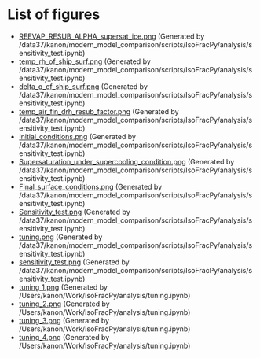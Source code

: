 # List of figures
- [REEVAP_RESUB_ALPHA_supersat_ice.png](figures/REEVAP_RESUB_ALPHA_supersat_ice.png) (Generated by /data37/kanon/modern_model_comparison/scripts/IsoFracPy/analysis/sensitivity_test.ipynb)
- [temp_rh_of_ship_surf.png](figures/temp_rh_of_ship_surf.png) (Generated by /data37/kanon/modern_model_comparison/scripts/IsoFracPy/analysis/sensitivity_test.ipynb)
- [delta_q_of_ship_surf.png](figures/delta_q_of_ship_surf.png) (Generated by /data37/kanon/modern_model_comparison/scripts/IsoFracPy/analysis/sensitivity_test.ipynb)
- [temp_air_fin_drh_resub_factor.png](figures/temp_air_fin_drh_resub_factor.png) (Generated by /data37/kanon/modern_model_comparison/scripts/IsoFracPy/analysis/sensitivity_test.ipynb)
- [Initial_conditions.png](figures/Initial_conditions.png) (Generated by /data37/kanon/modern_model_comparison/scripts/IsoFracPy/analysis/sensitivity_test.ipynb)
- [Supersaturation_under_supercooling_condition.png](figures/Supersaturation_under_supercooling_condition.png) (Generated by /data37/kanon/modern_model_comparison/scripts/IsoFracPy/analysis/sensitivity_test.ipynb)
- [Final_surface_conditions.png](figures/Final_surface_conditions.png) (Generated by /data37/kanon/modern_model_comparison/scripts/IsoFracPy/analysis/sensitivity_test.ipynb)
- [Sensitivity_test.png](figures/Sensitivity_test.png) (Generated by /data37/kanon/modern_model_comparison/scripts/IsoFracPy/analysis/sensitivity_test.ipynb)
- [tuning.png](figures/tuning.png) (Generated by /data37/kanon/modern_model_comparison/scripts/IsoFracPy/analysis/sensitivity_test.ipynb)
- [sensitivity_test.png](figures/sensitivity_test.png) (Generated by /data37/kanon/modern_model_comparison/scripts/IsoFracPy/analysis/sensitivity_test.ipynb)
- [tuning_1.png](figures/tuning_1.png) (Generated by /Users/kanon/Work/IsoFracPy/analysis/tuning.ipynb)
- [tuning_2.png](figures/tuning_2.png) (Generated by /Users/kanon/Work/IsoFracPy/analysis/tuning.ipynb)
- [tuning_3.png](figures/tuning_3.png) (Generated by /Users/kanon/Work/IsoFracPy/analysis/tuning.ipynb)
- [tuning_4.png](figures/tuning_4.png) (Generated by /Users/kanon/Work/IsoFracPy/analysis/tuning.ipynb)